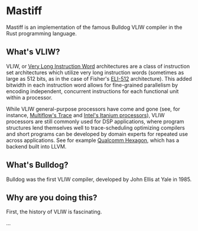 # Mastiff

Mastiff is an implementation of the famous Bulldog VLIW compiler in the Rust programming language.

## What's VLIW?

VLIW, or [Very Long Instruction Word](https://en.wikipedia.org/wiki/Very_long_instruction_word) architectures are a class of instruction set architectures which utilize very long instruction words (sometimes as large as 512 bits, as in the case of Fisher's [ELI-512](https://courses.cs.washington.edu/courses/cse548/16wi/Fisher-VLIW.pdf) architecture). This added bitwidth in each instruction word allows for fine-grained parallelism by encoding independent, concurrent instructions for each functional unit within a processor.

While VLIW general-purpose processors have come and gone (see, for instance, [Multiflow's Trace](https://link.springer.com/referenceworkentry/10.1007/978-0-387-09766-4_8) and [Intel's Itanium processors](https://en.wikipedia.org/wiki/Itanium)), VLIW processors are still commonly used for DSP applications, where program structures lend themselves well to trace-scheduling optimizing compilers and short programs can be developed by domain experts for repeated use across applications. See for example [Qualcomm Hexagon](https://en.wikipedia.org/wiki/Qualcomm_Hexagon), which has a backend built into LLVM.

## What's Bulldog?

Bulldog was the first VLIW compiler, developed by John Ellis at Yale in 1985. 

## Why are you doing this?

First, the history of VLIW is fascinating. 

...




